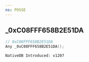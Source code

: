 ```yaml
---
ns: POSSE
---
```

## _0xC08FFF658B2E51DA

```c
// 0xC08FFF658B2E51DA
Any _0xC08FFF658B2E51DA();
```

```
NativeDB Introduced: v1207
```

